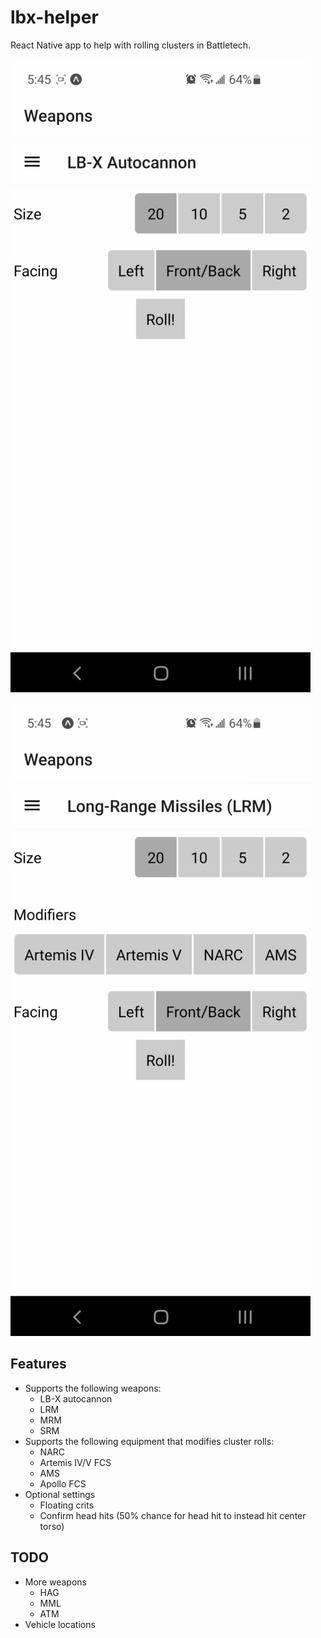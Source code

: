 # lbx-helper

React Native app to help with rolling clusters in Battletech.

![lbx](./lbx.gif)

![lrm](./lrm.gif)

## Features

* Supports the following weapons:
    * LB-X autocannon
    * LRM
    * MRM
    * SRM
* Supports the following equipment that modifies cluster rolls:
    * NARC
    * Artemis IV/V FCS
    * AMS
    * Apollo FCS
* Optional settings
    * Floating crits
    * Confirm head hits (50% chance for head hit to instead hit center torso)

## TODO

* More weapons
    * HAG
    * MML
    * ATM
* Vehicle locations
